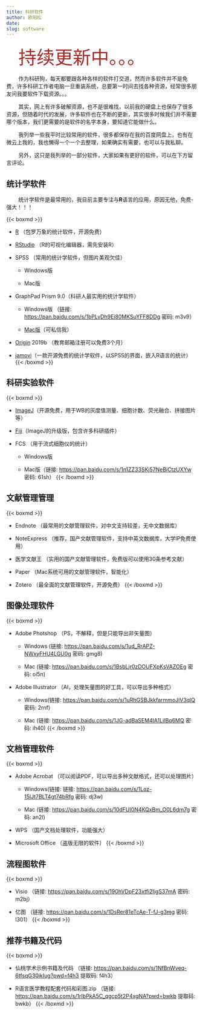```yaml
---
title: 科研软件
author: 欧阳松
date: 
slug: software
---
```


   <font color=brown size=12>持续更新中。。。</font>

   作为科研狗，每天都要跟各种各样的软件打交道，然而许多软件并不是免费，许多科研工作者电脑一旦重装系统，总要第一时间去找各种资源，经常很多朋友问我要软件下载资源。。。

   其实，网上有许多破解资源，也不是很难找，以前我的硬盘上也保存了很多资源，但随着时代的发展，许多软件也在不断的更新，其实很多时候我们并不需要哪个版本，我们更需要的是软件的名字本身，要知道它能做什么。

   我列举一些我平时比较常用的软件，很多都保存在我的百度网盘上，也有在微云上我的，我也懒得一个一个去整理，如果确实有需要，也可以与我私聊。

   另外，这只是我列举的一部分软件，大家如果有更好的软件，可以在下方留言评论。

## **统计学软件**

   统计学软件是最常用的，我目前主要专注与**R**语言的应用，原因无他，免费-强大！！！

{{< boxmd >}}
-   [R](https://cran.r-project.org/) （包罗万象的统计软件，开源免费）

-   [RStudio](https://rstudio.com/products/rstudio/download/) （R的可视化编辑器，需先安装R）

-   SPSS （常用的统计学软件，但图片美观欠佳）

    -   Windows版

    -   Mac版

-   GraphPad Prism 9.0（科研人最实用的统计学软件）

    -   Windows版 （链接: <https://pan.baidu.com/s/1bPLvDh9Ei80MKSuYFF8DDg> 密码: m3v9）

    -   [Mac版](https://mac.orsoon.com/Mac/167958.html)（可私信我）

-   [Origin](https://www.origin.com/usa/en-us/store/download) 2019b （教育邮箱注册可以免费3个月）

-   [jamovi](https://www.jamovi.org/)（一款开源免费的统计学软件，以SPSS的界面，嵌入R语言的统计）
{{< /boxmd >}}

## **科研实验软件**

{{< boxmd >}}
-   [ImageJ](https://imagej.nih.gov/ij/download.html)（开源免费，用于WB的灰度值测量、细胞计数、荧光融合、拼接图片等）

-   [Fiji](https://imagej.net/downloads)（ImageJ的升级版，包含许多科研插件）

-   FCS （用于流式细胞仪的统计）

    -   Windows版

    -   Mac版（链接: <https://pan.baidu.com/s/1n1ZZ33SKj57NeBiCtzUXYw> 密码: 61sh）
{{< /boxmd >}}

## **文献管理管理**

{{< boxmd >}}
-   Endnote （最常用的文献管理软件，对中文支持较差，无中文数据库）

-   NoteExpress （推荐，国产文献管理软件，支持中英文数据库，大学IP免费使用）

-   医学文献王 （实用的国产文献管理软件，免费版可以使用30条参考文献）

-   Paper （Mac系统可用的文献管理软件，智能化）

-   Zotero （最全面的文献管理软件，开源免费）
{{< /boxmd >}}

## **图像处理软件**

{{< boxmd >}}
-   Adobe Photshop （PS，不解释，但是只能导出非矢量图）

    -   Windows (链接: <https://pan.baidu.com/s/1ud_RrAPZ-NWxyFHU4LGU0g> 密码: gmg8)

    -   Mac (链接: <https://pan.baidu.com/s/1BsbLjr0zDOUFXpKsVAZOEg> 密码: oi5n)

-   Adobe Illustrator （AI，处理矢量图的好工具，可以导出多种格式）

    -   Windows(链接: <https://pan.baidu.com/s/1uRhGSBJkkfarmmoJiV3qlQ> 密码: 2rnf)

    -   Mac (链接: <https://pan.baidu.com/s/1JG-adBaSEM4lA1LjIBq6MQ> 密码: ih40)
{{< /boxmd >}}

## **文档管理软件**

{{< boxmd >}}
-   Adobe Acrobat （可以阅读PDF，可以导出多种文献格式，还可以处理图片）

    -   Windows(链接: 链接: <https://pan.baidu.com/s/1Loz-15lJt7BLT4gt74bRfg> 密码: dj3w)

    -   Mac (链接: <https://pan.baidu.com/s/10dFUI0N4KQxBm_O0L6dm7g> 密码: an2l)

-   WPS （国产文档处理软件，功能强大）

-   Microsoft Office （盗版无限的软件）
{{< /boxmd >}}

## **流程图软件**

{{< boxmd >}}
-   Visio （链接: <https://pan.baidu.com/s/190hVDpF23xtfi2IigS37mA> 密码: m2bj）

-   亿图 （链接: <https://pan.baidu.com/s/1DsRer81eTcAe-T-fJ-g3mg> 密码: l301）
{{< /boxmd >}}

## **推荐书籍及代码**

{{< boxmd >}}
-   仙桃学术示例书籍及代码 （链接: https://pan.baidu.com/s/1NfBnWveq-6tfsqG30ikIug?pwd=f4h3 提取码: f4h3）

-   R语言医学教程配套代码和彩图.zip （链接: https://pan.baidu.com/s/1rIbPkA5C_qgcp5t2P4xgNA?pwd=bwkb 提取码: bwkb）
{{< /boxmd >}}
